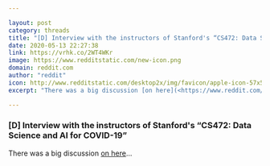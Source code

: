 ```yaml
---

layout: post
category: threads
title: "[D] Interview with the instructors of Stanford's “CS472: Data Science and AI for COVID-19”"
date: 2020-05-13 22:27:38
link: https://vrhk.co/2WT4WKr
image: https://www.redditstatic.com/new-icon.png
domain: reddit.com
author: "reddit"
icon: http://www.redditstatic.com/desktop2x/img/favicon/apple-icon-57x57.png
excerpt: "There was a big discussion [on here](<https://www.reddit.com/r/MachineLearning/comments/fpmzbt/n_stanford_is_offering_cs472_data_science_and_ai/>)..."

---
```


### [D] Interview with the instructors of Stanford's “CS472: Data Science and AI for COVID-19”

There was a big discussion [on here](<https://www.reddit.com/r/MachineLearning/comments/fpmzbt/n_stanford_is_offering_cs472_data_science_and_ai/>)...
